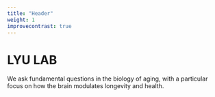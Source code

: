 ```yaml
---
title: "Header"
weight: 1
improvecontrast: true
---
```


# LYU LAB

We ask fundamental questions in the biology of aging, with a particular focus on how the brain modulates longevity and health.
